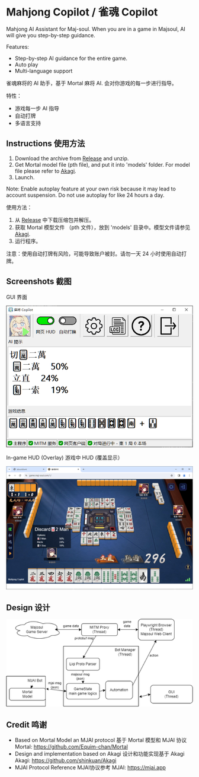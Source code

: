 # Mahjong Copilot / 雀魂 Copilot

Mahjong AI Assistant for Maj-soul. When you are in a game in Majsoul, AI will give you step-by-step guidance.

Features:

- Step-by-step AI guidance for the entire game.
- Auto play
- Multi-language support

雀魂麻将的 AI 助手，基于 Mortal 麻将 AI. 会对你游戏的每一步进行指导。

特性：

- 游戏每一步 AI 指导
- 自动打牌
- 多语言支持

## Instructions 使用方法

1. Download the archive from [Release](https://github.com/latorc/MahjongCopilot/releases) and unzip.
2. Get Mortal model file (pth file), and put it into 'models' folder. For model file please refer to [Akagi](https://github.com/shinkuan/Akagi?tab=readme-ov-file#installation).
3. Launch.

Note: Enable autoplay feature at your own risk because it may lead to account suspension. Do not use autoplay for like 24 hours a day.

使用方法：

1. 从 [Release](https://github.com/latorc/MahjongCopilot/releases) 中下载压缩包并解压。
2. 获取 Mortal 模型文件 （pth 文件），放到 'models' 目录中。模型文件请参见 [Akagi](https://github.com/shinkuan/Akagi?tab=readme-ov-file#installation).
3. 运行程序。

注意：使用自动打牌有风险，可能导致账户被封。请勿一天 24 小时使用自动打牌。

## Screenshots 截图

GUI 界面

![](assets/shot1.png)

In-game HUD (Overlay) 游戏中 HUD (覆盖显示）

![](assets/shot2.png)

## Design 设计

![](assets/design_struct.png)

## Credit 鸣谢

- Based on Mortal Model an MJAI protocol
  基于 Mortal 模型和 MJAI 协议
  Mortal: https://github.com/Equim-chan/Mortal
- Design and implementation based on Akagi
  设计和功能实现基于 Akagi
  Akagi: https://github.com/shinkuan/Akagi
- MJAI Protocol Reference
  MJAI协议参考
  MJAI: https://mjai.app

